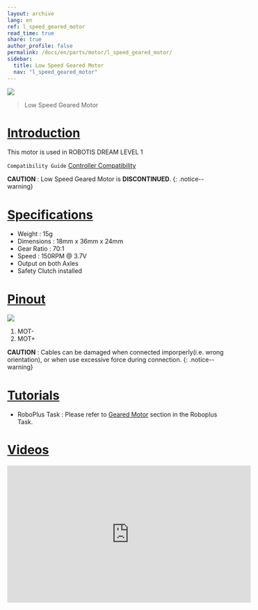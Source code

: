 ```yaml
---
layout: archive
lang: en
ref: l_speed_geared_motor
read_time: true
share: true
author_profile: false
permalink: /docs/en/parts/motor/l_speed_geared_motor/
sidebar:
  title: Low Speed Geared Motor
  nav: "l_speed_geared_motor"
---
```


![](/assets/images/parts/motor/l_speed_geared_motor_product.jpg)

> Low Speed Geared Motor

# [Introduction](#introduction)

This motor is used in ROBOTIS DREAM LEVEL 1

`Compatibility Guide` [Controller Compatibility]

**CAUTION** : Low Speed Geared Motor is **DISCONTINUED**.
{: .notice--warning}
# [Specifications](#specifications)

- Weight : 15g
- Dimensions : 18mm x 36mm x 24mm
- Gear Ratio : 70:1
- Speed : 150RPM @ 3.7V
- Output on both Axles
- Safety Clutch installed

# [Pinout](#pinout)

![](/assets/images/parts/motor/l_speed_geared_motor_pinout.jpg)

1. MOT-
2. MOT+

**CAUTION** : Cables can be damaged when connected imporperly(i.e. wrong orientation), or when use excessive force during connection.
{: .notice--warning}

# [Tutorials](#tutorials)

- RoboPlus Task : Please refer to [Geared Motor] section in the Roboplus Task.

# [Videos](#videos)

<iframe width="560" height="315" src="https://www.youtube.com/embed/-qRy_NDd5eU" frameborder="0" allowfullscreen></iframe>

[Controller Compatibility]: /docs/en/parts/controller/controller_compatibility/#parts
[Geared Motor]: /docs/en/software/rplus1/task/programming_02/#reduction-motor
